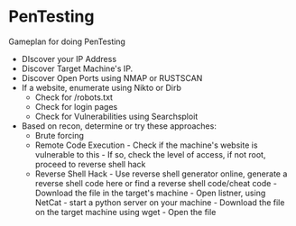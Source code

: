 # PenTesting
Gameplan for doing PenTesting

- DIscover your IP Address
- Discover Target Machine's IP.
- Discover Open Ports using NMAP or RUSTSCAN
- If a website, enumerate using Nikto or Dirb
    - Check for /robots.txt
    - Check for login pages
    - Check for Vulnerabilities using Searchsploit
- Based on recon, determine or try these approaches:
    - Brute forcing
    - Remote Code Execution
          - Check if the machine's website is vulnerable to this
          - If so, check the level of access, if not root, proceed to reverse shell hack
    - Reverse Shell Hack
          - Use reverse shell generator online, generate a reverse shell code here or find a reverse shell code/cheat code
          - Download the file in the target's machine
          - Open listner, using NetCat
          - start a python server on your machine
          - Download the file on the target machine using wget
          - Open the file
